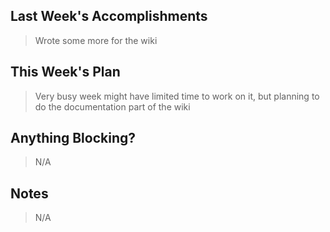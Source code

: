 ## Last Week's Accomplishments

> Wrote some more for the wiki

## This Week's Plan

> Very busy week might have limited time to work on it, but planning to do the documentation part of the wiki

## Anything Blocking?

> N/A

## Notes

> N/A